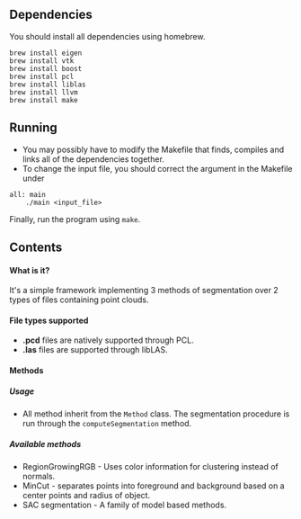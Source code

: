 ## Dependencies

You should install all dependencies using homebrew.

```
brew install eigen
brew install vtk
brew install boost
brew install pcl
brew install liblas
brew install llvm
brew install make
```

## Running

- You may possibly have to modify the Makefile that finds, compiles and links all of the dependencies together.
- To change the input file, you should correct the argument in the Makefile under 

```
all: main 
	./main <input_file>
```

Finally, run the program using ```make```.

## Contents

#### What is it?

It's a simple framework implementing 3 methods of segmentation over 2 types of files containing point clouds.

#### File types supported

- **.pcd** files are natively supported through PCL.
- **.las** files are supported through libLAS.

#### Methods

##### Usage

- All method inherit from the ```Method``` class. The segmentation procedure is run through the ```computeSegmentation``` method.

##### Available methods

- RegionGrowingRGB - Uses color information for clustering instead of normals.
- MinCut - separates points into foreground and background based on a center points and radius of object.
- SAC segmentation - A family of model based methods.